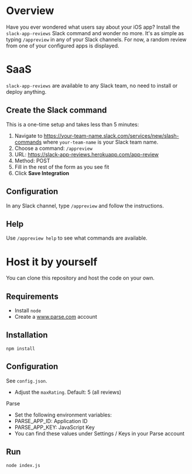 # Overview

Have you ever wondered what users say about your iOS app? Install the `slack-app-reviews` Slack command and wonder no more. It's as simple as typing `/appreview` in any of your Slack channels.
For now, a random review from one of your configured apps is displayed.

# SaaS

`slack-app-reviews` are available to any Slack team, no need to install or deploy anything.

## Create the Slack command

This is a one-time setup and takes less than 5 minutes:

1. Navigate to https://your-team-name.slack.com/services/new/slash-commands where `your-team-name` is your Slack team name.
1. Choose a command: `/appreview`
1. URL: https://slack-app-reviews.herokuapp.com/app-review
1. Method: POST
1. Fill in the rest of the form as you see fit
1. Click **Save Integration**

## Configuration

In any Slack channel, type `/appreview` and follow the instructions.

## Help

Use `/appreview help` to see what commands are available.

# Host it by yourself

You can clone this repository and host the code on your own.

## Requirements

* Install `node`
* Create a www.parse.com account

## Installation

`npm install`

## Configuration

See `config.json`.
* Adjust the `maxRating`. Default: 5 (all reviews)

Parse
* Set the following environment variables:
 * PARSE_APP_ID: Application ID
 * PARSE_APP_KEY: JavaScript Key
* You can find these values under Settings / Keys in your Parse account

## Run

`node index.js`
